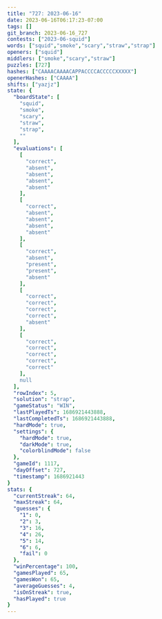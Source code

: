 ```yaml
---
title: "727: 2023-06-16"
date: 2023-06-16T06:17:23-07:00
tags: []
git_branch: 2023-06-16_727
contests: ["2023-06-squid"]
words: ["squid","smoke","scary","straw","strap"]
openers: ["squid"]
middlers: ["smoke","scary","straw"]
puzzles: [727]
hashes: ["CAAAACAAAACAPPACCCCACCCCCXXXXX"]
openerHashes: ["CAAAA"]
shifts: ["yazjz"]
state: {
  "boardState": [
    "squid",
    "smoke",
    "scary",
    "straw",
    "strap",
    ""
  ],
  "evaluations": [
    [
      "correct",
      "absent",
      "absent",
      "absent",
      "absent"
    ],
    [
      "correct",
      "absent",
      "absent",
      "absent",
      "absent"
    ],
    [
      "correct",
      "absent",
      "present",
      "present",
      "absent"
    ],
    [
      "correct",
      "correct",
      "correct",
      "correct",
      "absent"
    ],
    [
      "correct",
      "correct",
      "correct",
      "correct",
      "correct"
    ],
    null
  ],
  "rowIndex": 5,
  "solution": "strap",
  "gameStatus": "WIN",
  "lastPlayedTs": 1686921443888,
  "lastCompletedTs": 1686921443888,
  "hardMode": true,
  "settings": {
    "hardMode": true,
    "darkMode": true,
    "colorblindMode": false
  },
  "gameId": 1117,
  "dayOffset": 727,
  "timestamp": 1686921443
}
stats: {
  "currentStreak": 64,
  "maxStreak": 64,
  "guesses": {
    "1": 0,
    "2": 3,
    "3": 16,
    "4": 26,
    "5": 14,
    "6": 6,
    "fail": 0
  },
  "winPercentage": 100,
  "gamesPlayed": 65,
  "gamesWon": 65,
  "averageGuesses": 4,
  "isOnStreak": true,
  "hasPlayed": true
}
---
```

<!-- more -->
